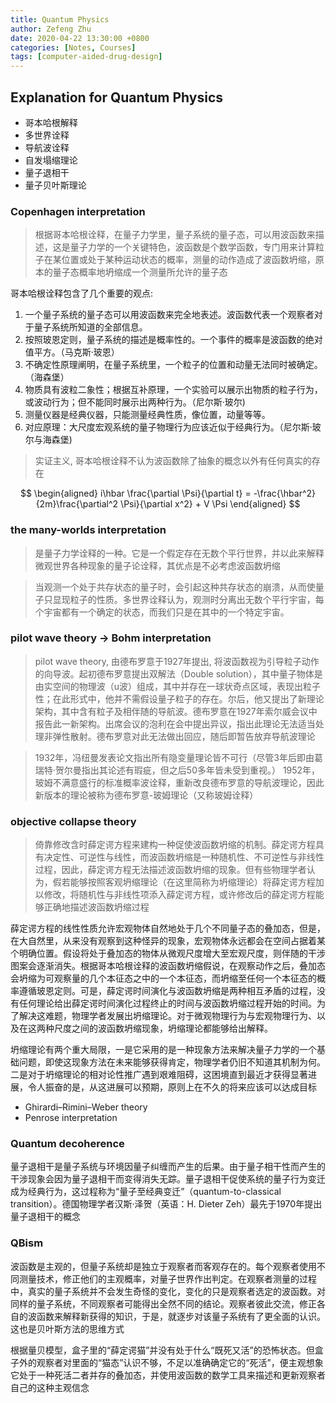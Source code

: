 ```yaml
---
title: Quantum Physics
author: Zefeng Zhu
date: 2020-04-22 13:30:00 +0800
categories: [Notes, Courses]
tags: [computer-aided-drug-design]
---
```


## Explanation for Quantum Physics

* 哥本哈根解释
* 多世界诠释
* 导航波诠释
* 自发塌缩理论
* 量子退相干
* 量子贝叶斯理论

### Copenhagen interpretation

> 根据哥本哈根诠释，在量子力学里，量子系统的量子态，可以用波函数来描述，这是量子力学的一个关键特色，波函数是个数学函数，专门用来计算粒子在某位置或处于某种运动状态的概率，测量的动作造成了波函数坍缩，原本的量子态概率地坍缩成一个测量所允许的量子态

哥本哈根诠释包含了几个重要的观点:

1. 一个量子系统的量子态可以用波函数来完全地表述。波函数代表一个观察者对于量子系统所知道的全部信息。
2. 按照玻恩定则，量子系统的描述是概率性的。一个事件的概率是波函数的绝对值平方。（马克斯·玻恩）
3. 不确定性原理阐明，在量子系统里，一个粒子的位置和动量无法同时被确定。（海森堡）
4. 物质具有波粒二象性；根据互补原理，一个实验可以展示出物质的粒子行为，或波动行为；但不能同时展示出两种行为。（尼尔斯·玻尔)
5. 测量仪器是经典仪器，只能测量经典性质，像位置，动量等等。
6. 对应原理：大尺度宏观系统的量子物理行为应该近似于经典行为。（尼尔斯·玻尔与海森堡)

> 实证主义, 哥本哈根诠释不认为波函数除了抽象的概念以外有任何真实的存在

$$
\begin{aligned}
    i\hbar \frac{\partial \Psi}{\partial t} = -\frac{\hbar^2}{2m}\frac{\partial^2 \Psi}{\partial x^2} + V \Psi
\end{aligned}
$$

### the many-worlds interpretation

> 是量子力学诠释的一种。它是一个假定存在无数个平行世界，并以此来解释微观世界各种现象的量子论诠释，其优点是不必考虑波函数坍缩

> 当观测一个处于共存状态的量子时，会引起这种共存状态的崩溃，从而使量子只显现粒子的性质。多世界诠释认为，观测时分离出无数个平行宇宙，每个宇宙都有一个确定的状态，而我们只是在其中的一个特定宇宙。

### pilot wave theory -> Bohm interpretation

> pilot wave theory, 由德布罗意于1927年提出, 将波函数视为引导粒子动作的向导波。起初德布罗意提出双解法（Double solution），其中量子物体是由实空间的物理波（u波）组成，其中并存在一球状奇点区域，表现出粒子性；在此形式中，他并不需假设量子粒子的存在。尔后，他又提出了新理论架构，其中含有粒子及相伴随的导航波。德布罗意在1927年索尔威会议中报告此一新架构。出席会议的泡利在会中提出异议，指出此理论无法适当处理非弹性散射。德布罗意对此无法做出回应，随后即暂告放弃导航波理论

> 1932年，冯纽曼发表论文指出所有隐变量理论皆不可行（尽管3年后即由葛瑞特·贺尔曼指出其论述有瑕疵，但之后50多年皆未受到重视。） 1952年，玻姆不满意盛行的标准概率波诠释，重新改良德布罗意的导航波理论，因此新版本的理论被称为德布罗意-玻姆理论（又称玻姆诠释）

### objective collapse theory

> 倚靠修改含时薛定谔方程来建构一种促使波函数坍缩的机制。薛定谔方程具有决定性、可逆性与线性，而波函数坍缩是一种随机性、不可逆性与非线性过程，因此，薛定谔方程无法描述波函数坍缩的现象。但有些物理学者认为，假若能够按照客观坍缩理论（在这里简称为坍缩理论）将薛定谔方程加以修改，将随机性与非线性项添入薛定谔方程，或许修改后的薛定谔方程能够正确地描述波函数坍缩过程

薛定谔方程的线性性质允许宏观物体自然地处于几个不同量子态的叠加态，但是，在大自然里，从来没有观察到这种怪异的现象，宏观物体永远都会在空间占据着某个明确位置。假设将处于叠加态的物体从微观尺度增大至宏观尺度，则伴随的干涉图案会逐渐消失。根据哥本哈根诠释的波函数坍缩假说，在观察动作之后，叠加态会坍缩为可观察量的几个本征态之中的一个本征态，而坍缩至任何一个本征态的概率遵循玻恩定则。可是，薛定谔时间演化与波函数坍缩是两种相互矛盾的过程，没有任何理论给出薛定谔时间演化过程终止的时间与波函数坍缩过程开始的时间。为了解决这难题，物理学者发展出坍缩理论。对于微观物理行为与宏观物理行为、以及在这两种尺度之间的波函数坍缩现象，坍缩理论都能够给出解释。

坍缩理论有两个重大局限，一是它采用的是一种现象方法来解决量子力学的一个基础问题，即使这现象方法在未来能够获得肯定，物理学者仍旧不知道其机制为何。二是对于坍缩理论的相对论性推广遇到艰难阻碍，这困境直到最近才获得显著进展，令人振奋的是，从这进展可以预期，原则上在不久的将来应该可以达成目标

* Ghirardi–Rimini–Weber theory
* Penrose interpretation

### Quantum decoherence

量子退相干是量子系统与环境因量子纠缠而产生的后果。由于量子相干性而产生的干涉现象会因为量子退相干而变得消失无踪。量子退相干促使系统的量子行为变迁成为经典行为，这过程称为“量子至经典变迁”（quantum-to-classical transition）。德国物理学者汉斯·泽贺（英语：H. Dieter Zeh）最先于1970年提出量子退相干的概念

### QBism

波函数是主观的，但量子系统却是独立于观察者而客观存在的。每个观察者使用不同测量技术，修正他们的主观概率，对量子世界作出判定。在观察者测量的过程中，真实的量子系统并不会发生奇怪的变化，变化的只是观察者选定的波函数。对同样的量子系统，不同观察者可能得出全然不同的结论。观察者彼此交流，修正各自的波函数来解释新获得的知识，于是，就逐步对该量子系统有了更全面的认识。这也是贝叶斯方法的思维方式

根据量贝模型，盒子里的“薛定谔猫”并没有处于什么“既死又活”的恐怖状态。但盒子外的观察者对里面的“猫态”认识不够，不足以准确确定它的“死活”，便主观想象它处于一种死活二者并存的叠加态，并使用波函数的数学工具来描述和更新观察者自己的这种主观信念

